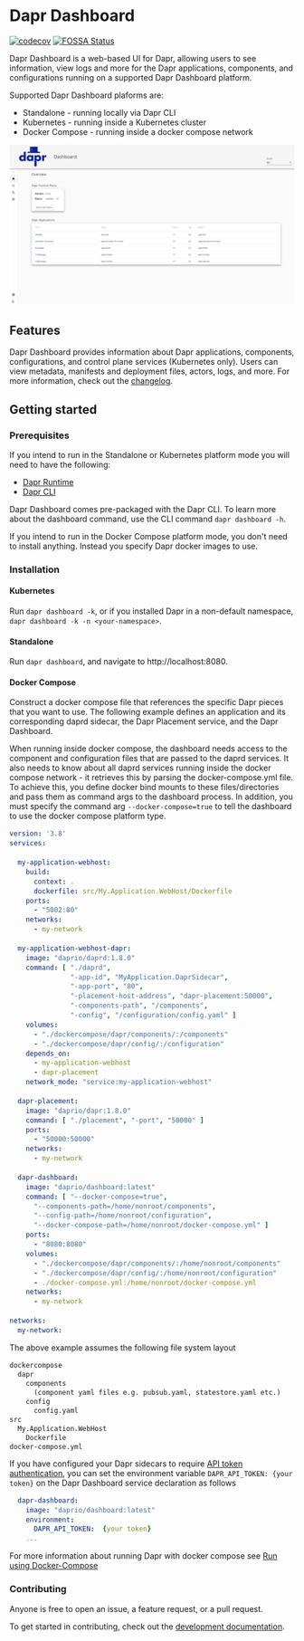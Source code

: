 # Dapr Dashboard

[![codecov](https://codecov.io/gh/dapr/dashboard/branch/master/graph/badge.svg)](https://codecov.io/gh/dapr/dashboard)
[![FOSSA Status](https://app.fossa.com/api/projects/custom%2B162%2Fgithub.com%2Fdapr%2Fdashboard.svg?type=shield)](https://app.fossa.com/projects/custom%2B162%2Fgithub.com%2Fdapr%2Fdashboard?ref=badge_shield)

Dapr Dashboard is a web-based UI for Dapr, allowing users to see information, view logs and more for the Dapr applications, components, and configurations running on a supported Dapr Dashboard platform.

Supported Dapr Dashboard plaforms are:
- Standalone - running locally via Dapr CLI
- Kubernetes - running inside a Kubernetes cluster
- Docker Compose - running inside a docker compose network

<p style="text-align:center">
  <img src="img/img.PNG">
</p>

## Features

Dapr Dashboard provides information about Dapr applications, components, configurations, and control plane services (Kubernetes only). Users can view metadata, manifests and deployment files, actors, logs, and more. For more information, check out the [changelog](docs/development/changelog.md).

## Getting started

### Prerequisites

If you intend to run in the Standalone or Kubernetes platform mode you will need to have the following:

- [Dapr Runtime](https://github.com/dapr/dapr)
- [Dapr CLI](https://github.com/dapr/cli)

Dapr Dashboard comes pre-packaged with the Dapr CLI. To learn more about the dashboard command, use the CLI command `dapr dashboard -h`.

If you intend to run in the Docker Compose platform mode, you don't need to install anything. Instead you specify Dapr docker images to use.

### Installation

#### Kubernetes
Run `dapr dashboard -k`, or if you installed Dapr in a non-default namespace, `dapr dashboard -k -n <your-namespace>`.

#### Standalone
Run `dapr dashboard`, and navigate to http://localhost:8080.

#### Docker Compose
Construct a docker compose file that references the specific Dapr pieces that you want to use. The following example defines an application and its corresponding daprd sidecar, the Dapr Placement service, and the Dapr Dashboard.

When running inside docker compose, the dashboard needs access to the component and configuration files that are passed to the daprd services. It also needs to know about all daprd services running inside the docker compose network - it retrieves this by parsing the docker-compose.yml file. To achieve this, you define docker bind mounts to these files/directories and pass them as command args to the dashboard process. In addition, you must specify the command arg `--docker-compose=true` to tell the dashboard to use the docker compose platform type.

```yml
version: '3.8'
services:
      
  my-application-webhost:
    build:
      context: .
      dockerfile: src/My.Application.WebHost/Dockerfile   
    ports:
      - "5002:80"
    networks:
      - my-network

  my-application-webhost-dapr:
    image: "daprio/daprd:1.8.0"
    command: [ "./daprd",
               "-app-id", "MyApplication.DaprSidecar",
               "-app-port", "80",
               "-placement-host-address", "dapr-placement:50000",
               "-components-path", "/components",
               "-config", "/configuration/config.yaml" ]
    volumes:
      - "./dockercompose/dapr/components/:/components"
      - "./dockercompose/dapr/config/:/configuration"
    depends_on:
      - my-application-webhost
      - dapr-placement
    network_mode: "service:my-application-webhost" 
        
  dapr-placement:
    image: "daprio/dapr:1.8.0"
    command: [ "./placement", "-port", "50000" ]
    ports:
      - "50000:50000"
    networks:
      - my-network

  dapr-dashboard:
    image: "daprio/dashboard:latest"
    command: [ "--docker-compose=true", 
      "--components-path=/home/nonroot/components", 
      "--config-path=/home/nonroot/configuration", 
      "--docker-compose-path=/home/nonroot/docker-compose.yml" ]
    ports:
      - "8080:8080"
    volumes:
      - "./dockercompose/dapr/components/:/home/nonroot/components"
      - "./dockercompose/dapr/config/:/home/nonroot/configuration"
      - ./docker-compose.yml:/home/nonroot/docker-compose.yml
    networks:
      - my-network
      
networks:
  my-network:
```

The above example assumes the following file system layout

```
dockercompose
  dapr
    components
      (component yaml files e.g. pubsub.yaml, statestore.yaml etc.)
    config
      config.yaml
src
  My.Application.WebHost
    Dockerfile
docker-compose.yml
```

If you have configured your Dapr sidecars to require [API token authentication](https://docs.dapr.io/operations/security/api-token/), you can set the environment variable `DAPR_API_TOKEN: {your token}` on the Dapr Dashboard service declaration as follows
```yml
  dapr-dashboard:
    image: "daprio/dashboard:latest"
    environment:
      DAPR_API_TOKEN:  {your token}
    ...
```

For more information about running Dapr with docker compose see [Run using Docker-Compose](https://docs.dapr.io/operations/hosting/self-hosted/self-hosted-with-docker/#run-using-docker-compose)

### Contributing
Anyone is free to open an issue, a feature request, or a pull request.

To get started in contributing, check out the [development documentation](docs/development/development_guide.md).
